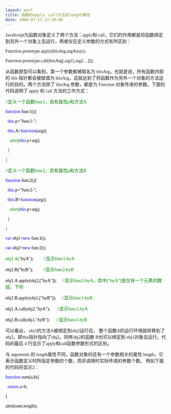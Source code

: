 ```yaml
---
layout: post
title: 函数的apply、call方法和length属性
date: 2008-07-13 22:29:00
---
```

<font face="Verdana"><font face="Verdana">JavaScript为函数对象定义了两个方法：apply和 call，它们的作用都是将函数绑定到另外一个对象上去运行，两者仅在定义参数的方式有所区别： 

Function.prototype.apply(thisArg,argArray); 

Function.prototype.call(thisArg[,arg1[,arg2…]]); 

从函数原型可以看到，第一个参数都被取名为 thisArg，也就是说，所有函数内部的 this 指针都会被赋值为 thisArg，这就达到了将函数作为另外一个对象的方法运行的目的。两个方法除了 thisArg 参数，都是为 Function 对象传递的参数。下面的代码说明了 apply 和 call 方法的工作方式： 

<div class="cnblogs_code"><span style="color: #008000;">//</span><span style="color: #008000;">定义一个函数func1，具有属性p和方法A&nbsp;</span><span style="color: #008000;">

</span><span style="color: #0000ff;">function</span><span style="color: #000000;">&nbsp;func1(){&nbsp;

&nbsp;&nbsp;</span><span style="color: #0000ff;">this</span><span style="color: #000000;">.p</span><span style="color: #000000;">=</span><span style="color: #000000;">"</span><span style="color: #000000;">func1-</span><span style="color: #000000;">"</span><span style="color: #000000;">;&nbsp;&nbsp;&nbsp;

&nbsp;&nbsp;</span><span style="color: #0000ff;">this</span><span style="color: #000000;">.A</span><span style="color: #000000;">=</span><span style="color: #0000ff;">function</span><span style="color: #000000;">(arg){&nbsp;

&nbsp;&nbsp;&nbsp;&nbsp;alert(</span><span style="color: #0000ff;">this</span><span style="color: #000000;">.p</span><span style="color: #000000;">+</span><span style="color: #000000;">arg);&nbsp;

&nbsp;&nbsp;}&nbsp;

}&nbsp;

</span><span style="color: #008000;">//</span><span style="color: #008000;">定义一个函数func2，具有属性p和方法B&nbsp;</span><span style="color: #008000;">

</span><span style="color: #0000ff;">function</span><span style="color: #000000;">&nbsp;func2(){&nbsp;

&nbsp;&nbsp;</span><span style="color: #0000ff;">this</span><span style="color: #000000;">.p</span><span style="color: #000000;">=</span><span style="color: #000000;">"</span><span style="color: #000000;">func2-</span><span style="color: #000000;">"</span><span style="color: #000000;">;&nbsp;

&nbsp;&nbsp;</span><span style="color: #0000ff;">this</span><span style="color: #000000;">.B</span><span style="color: #000000;">=</span><span style="color: #0000ff;">function</span><span style="color: #000000;">(arg){&nbsp;

&nbsp;&nbsp;&nbsp;&nbsp;alert(</span><span style="color: #0000ff;">this</span><span style="color: #000000;">.p</span><span style="color: #000000;">+</span><span style="color: #000000;">arg);&nbsp;

&nbsp;&nbsp;}&nbsp;

}&nbsp;

</span><span style="color: #0000ff;">var</span><span style="color: #000000;">&nbsp;obj1</span><span style="color: #000000;">=</span><span style="color: #0000ff;">new</span><span style="color: #000000;">&nbsp;func1();&nbsp;

</span><span style="color: #0000ff;">var</span><span style="color: #000000;">&nbsp;obj2</span><span style="color: #000000;">=</span><span style="color: #0000ff;">new</span><span style="color: #000000;">&nbsp;func2();&nbsp;

obj1.A(</span><span style="color: #000000;">"</span><span style="color: #000000;">byA</span><span style="color: #000000;">"</span><span style="color: #000000;">);&nbsp;&nbsp;&nbsp;&nbsp;&nbsp;&nbsp;&nbsp;&nbsp;&nbsp;</span><span style="color: #008000;">//</span><span style="color: #008000;">显示func1-byA&nbsp;</span><span style="color: #008000;">

</span><span style="color: #000000;">obj2.B(</span><span style="color: #000000;">"</span><span style="color: #000000;">byB</span><span style="color: #000000;">"</span><span style="color: #000000;">);&nbsp;&nbsp;&nbsp;&nbsp;&nbsp;&nbsp;&nbsp;&nbsp;&nbsp;</span><span style="color: #008000;">//</span><span style="color: #008000;">显示func2-byB&nbsp;</span><span style="color: #008000;">

</span><span style="color: #000000;">obj1.A.apply(obj2,[</span><span style="color: #000000;">"</span><span style="color: #000000;">byA</span><span style="color: #000000;">"</span><span style="color: #000000;">]);&nbsp;&nbsp;&nbsp;&nbsp;&nbsp;</span><span style="color: #008000;">//</span><span style="color: #008000;">显示func2-byA，其中[“byA”]是仅有一个元素的数组，下同&nbsp;</span><span style="color: #008000;">

</span><span style="color: #000000;">obj2.B.apply(obj1,[</span><span style="color: #000000;">"</span><span style="color: #000000;">byB</span><span style="color: #000000;">"</span><span style="color: #000000;">]);&nbsp;&nbsp;&nbsp;&nbsp;&nbsp;</span><span style="color: #008000;">//</span><span style="color: #008000;">显示func1-byB&nbsp;</span><span style="color: #008000;">

</span><span style="color: #000000;">obj1.A.call(obj2,</span><span style="color: #000000;">"</span><span style="color: #000000;">byA</span><span style="color: #000000;">"</span><span style="color: #000000;">);&nbsp;&nbsp;&nbsp;&nbsp;&nbsp;&nbsp;</span><span style="color: #008000;">//</span><span style="color: #008000;">显示func2-byA&nbsp;</span><span style="color: #008000;">

</span><span style="color: #000000;">obj2.B.call(obj1,</span><span style="color: #000000;">"</span><span style="color: #000000;">byB</span><span style="color: #000000;">"</span><span style="color: #000000;">);&nbsp;&nbsp;&nbsp;&nbsp;&nbsp;&nbsp;</span><span style="color: #008000;">//</span><span style="color: #008000;">显示func1-byB&nbsp;</span></div>
<font face="Verdana">可以看出， obj1的方法A被绑定到obj2运行后， 整个函数A的运行环境就转移到了obj2，即this指针指向了obj2。同样obj2的函数 B也可以绑定到 obj1对象去运行。代码的最后 4 行显示了apply和call函数参数形式的区别。 

与 arguments 的 length属性不同，函数对象的还有一个参数相关的属性 length，它表示函数定义时所指定参数的个数，而非调用时实际传递的参数个数。 例如下面的代码将显示2：&nbsp; 

<div class="cnblogs_code"><span style="color: #0000ff;">function</span><span style="color: #000000;">&nbsp;sum(a,b){&nbsp;

&nbsp;&nbsp;</span><span style="color: #0000ff;">return</span><span style="color: #000000;">&nbsp;a</span><span style="color: #000000;">+</span><span style="color: #000000;">b;&nbsp;

}&nbsp;

alert(sum.length);&nbsp;</span></div>
</font></font></font>
